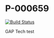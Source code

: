 # P-000659
[![Build Status](https://dev.azure.com/jdavpersonal/GAP%20Tech%20test/_apis/build/status/CI?branchName=master)](https://dev.azure.com/jdavpersonal/GAP%20Tech%20test/_build/latest?definitionId=1&branchName=master)


GAP Tech test
